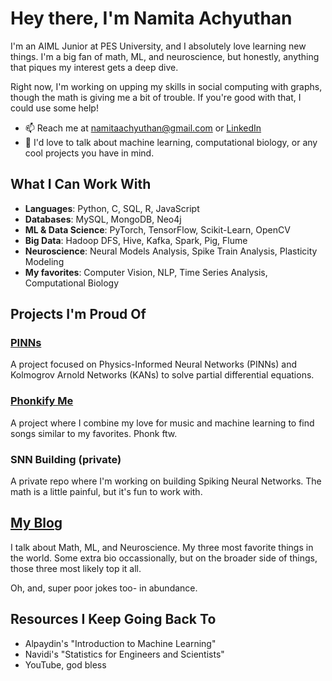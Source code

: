 # Hey there, I'm Namita Achyuthan 
I'm an AIML Junior at PES University, and I absolutely love learning new things. I'm a big fan of math, ML, and neuroscience, but honestly, anything that piques my interest gets a deep dive. 

Right now, I'm working on upping my skills in social computing with graphs, though the math is giving me a bit of trouble. If you're good with that, I could use some help!

- 📫 Reach me at [namitaachyuthan@gmail.com](mailto:namitaachyuthan@gmail.com) or [LinkedIn](https://www.linkedin.com/in/namita-achyuthan/)
- 💬 I'd love to talk about machine learning, computational biology, or any cool projects you have in mind.

## What I Can Work With

- **Languages**: Python, C, SQL, R, JavaScript
- **Databases**: MySQL, MongoDB, Neo4j
- **ML & Data Science**: PyTorch, TensorFlow, Scikit-Learn, OpenCV
- **Big Data**: Hadoop DFS, Hive, Kafka, Spark, Pig, Flume
- **Neuroscience**: Neural Models Analysis, Spike Train Analysis, Plasticity Modeling
- **My favorites**: Computer Vision, NLP, Time Series Analysis, Computational Biology

## Projects I'm Proud Of
### [PINNs](https://github.com/broccubali/PINNs)
A project focused on Physics-Informed Neural Networks (PINNs) and Kolmogrov Arnold Networks (KANs) to solve partial differential equations. 

### [Phonkify Me](https://github.com/namita-ach/Phonkify-Me)
A project where I combine my love for music and machine learning to find songs similar to my favorites. Phonk ftw. 

### SNN Building (private)
A private repo where I'm working on building Spiking Neural Networks. The math is a little painful, but it's fun to work with. 

## [My Blog](https://namitalearns.substack.com)
I talk about Math, ML, and Neuroscience. My three most favorite things in the world. Some extra bio occassionally, but on the broader side of things, those three most likely top it all.

Oh, and, super poor jokes too- in abundance. 

## Resources I Keep Going Back To

- Alpaydin's "Introduction to Machine Learning"
- Navidi's "Statistics for Engineers and Scientists"
- YouTube, god bless
